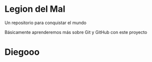 # Legion del Mal
Un repositorio para conquistar el mundo

Básicamente aprenderemos más sobre Git y GitHub con este proyecto

# Diegooo
